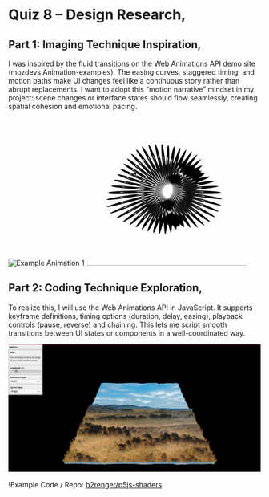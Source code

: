 # Quiz 8 – Design Research,
## Part 1: Imaging Technique Inspiration,
I was inspired by the fluid transitions on the Web Animations API demo site (mozdevs Animation-examples). The easing curves, staggered timing, and motion paths make UI changes feel like a continuous story rather than abrupt replacements. I want to adopt this “motion narrative” mindset in my project: scene changes or interface states should flow seamlessly, creating spatial cohesion and emotional pacing.

![Example Animation 1](image/1.gif)
![Example Animation 2](image/2.gif)

## Part 2: Coding Technique Exploration,
To realize this, I will use the Web Animations API in JavaScript. It supports keyframe definitions, timing options (duration, delay, easing), playback controls (pause, reverse) and chaining. This lets me script smooth transitions between UI states or components in a well-coordinated way.

![Web Screenshot](image/3.png)

!Example Code / Repo: [b2renger/p5js-shaders](https://github.com/b2renger/p5js-shaders)